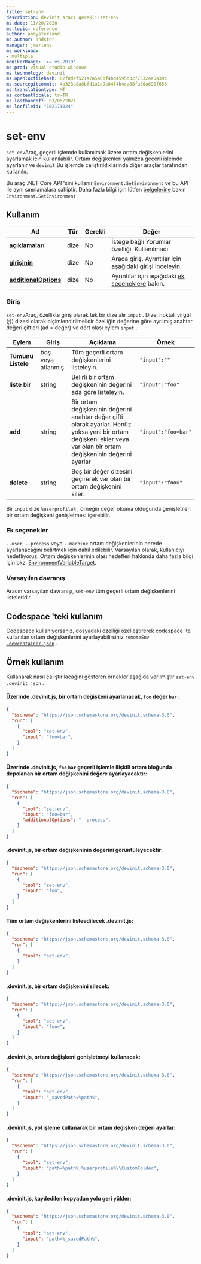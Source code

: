 ```yaml
---
title: set-env
description: devinit aracı gerekli-set-env.
ms.date: 11/20/2020
ms.topic: reference
author: andysterland
ms.author: andster
manager: jmartens
ms.workload:
- multiple
monikerRange: '>= vs-2019'
ms.prod: visual-studio-windows
ms.technology: devinit
ms.openlocfilehash: 82f0def521a7a5a6bf4bd4595d32775324a0a39c
ms.sourcegitcommit: 4b323a8a8bfd1a1a9e84f4b4ca88fa8da690f656
ms.translationtype: MT
ms.contentlocale: tr-TR
ms.lasthandoff: 03/05/2021
ms.locfileid: "102171024"
---
```

# <a name="set-env"></a>set-env

`set-env`Araç, geçerli işlemde kullanılmak üzere ortam değişkenlerini ayarlamak için kullanılabilir. Ortam değişkenleri yalnızca geçerli işlemde ayarlanır ve `devinit` Bu işlemde çalıştırıldıklarında diğer araçlar tarafından kullanılır.

Bu araç .NET Core API 'sini kullanır `Environment.SetEnvironment` ve bu API ile aynı sınırlamalara sahiptir. Daha fazla bilgi için lütfen [belgelerine](/dotnet/api/system.environment.setenvironmentvariable?view=netcore-3.1&preserve-view=true) bakın `Environment.SetEnvironment` .

## <a name="usage"></a>Kullanım

| Ad                                         | Tür   | Gerekli | Değer                                                                       |
|----------------------------------------------|--------|----------|-----------------------------------------------------------------------------|
| **açıklamaları**                                 | dize | No       | İsteğe bağlı Yorumlar özelliği. Kullanılmadı.                                       |
| [**girişinin**](#input)                          | dize | No       | Araca giriş. Ayrıntılar için aşağıdaki [girişi](#input) inceleyin.               |
| [**additionalOptions**](#additional-options) | dize | No       | Ayrıntılar için aşağıdaki [ek seçeneklere](#additional-options) bakın.            |

### <a name="input"></a>Giriş

`set-env`Araç, özellikte giriş olarak tek bir dize alır `input` . Dize, noktalı virgül (;)) dizesi olarak biçimlendirilmelidir özelliğin değerine göre ayrılmış anahtar değeri çiftleri (ad = değer) ve dört olası eylem `input` .

| Eylem       | Giriş            | Açıklama                                                                                                                                                              | Örnek             |
|--------------|------------------|--------------------------------------------------------------------------------------------------------------------------------------------------------------------------|---------------------|
| **Tümünü Listele** | boş veya atlanmış | Tüm geçerli ortam değişkenlerini listeleyin.                                                                                                                           | `"input":""`        |
| **liste bir** | string           | Belirli bir ortam değişkeninin değerini ada göre listeleyin.                                                                                                               | `"input":"foo"`     |
| **add**      | string           | Bir ortam değişkeninin değerini anahtar değer çifti olarak ayarlar. Henüz yoksa yeni bir ortam değişkeni ekler veya var olan bir ortam değişkeninin değerini ayarlar | `"input":"foo=bar"` |
| **delete**   | string           | Boş bir değer dizesini geçirerek var olan bir ortam değişkenini siler.                                                                                            | `"input":"foo="`    |

Bir `input` dize `%userprofile%` , örneğin değer okuma olduğunda genişletilen bir ortam değişkeni genişletmesi içerebilir.

### <a name="additional-options"></a>Ek seçenekler

 `--user`, `--process` veya `--machine` ortam değişkenlerinin nerede ayarlanacağını belirtmek için dahil edilebilir. Varsayılan olarak, kullanıcıyı hedefliyoruz. Ortam değişkenlerinin olası hedefleri hakkında daha fazla bilgi için bkz. [EnvironmentVariableTarget](https://docs.microsoft.com/dotnet/api/system.environmentvariabletarget).

### <a name="default-behavior"></a>Varsayılan davranış

Aracın varsayılan davranışı, `set-env` tüm geçerli ortam değişkenlerini listeleridir.

## <a name="usage-in-a-codespace"></a>Codespace 'teki kullanım

Codespace kullanıyorsanız, dosyadaki özelliği özelleştirerek codespace 'te kullanılan ortam değişkenlerini ayarlayabilirsiniz `remoteEnv` [`.devcontainer.json`](https://code.visualstudio.com/docs/remote/devcontainerjson-reference) .

## <a name="example-usage"></a>Örnek kullanım
Kullanarak nasıl çalıştırılacağını gösteren örnekler aşağıda verilmiştir `set-env` `.devinit.json` .

#### <a name="devinitjson-that-will-set-an-environment-variable-foo-to-value-bar"></a>Üzerinde .devinit.js, bir ortam değişkeni ayarlanacak, `foo` değer `bar` :
```json
{
  "$schema": "https://json.schemastore.org/devinit.schema-3.0",
  "run": [
    {
      "tool": "set-env",
      "input": "foo=bar",
    }
  ]
}
```

#### <a name="devinitjson-that-will-set-an-environment-variable-foo-to-value-bar-stored-in-the-environment-block-associated-with-the-current-process"></a>Üzerinde .devinit.js, `foo` `bar` geçerli işlemle ilişkili ortam bloğunda depolanan bir ortam değişkenini değere ayarlayacaktır:
```json
{
  "$schema": "https://json.schemastore.org/devinit.schema-3.0",
  "run": [
    {
      "tool": "set-env",
      "input": "foo=bar",
      "additionalOptions": "--process",
    }
  ]
}
```

#### <a name="devinitjson-that-will-display-the-value-of-an-environment-variable"></a>.devinit.js, bir ortam değişkeninin değerini görüntüleyecektir:
```json
{
  "$schema": "https://json.schemastore.org/devinit.schema-3.0",
  "run": [
    {
      "tool": "set-env",
      "input": "foo",
    }
  ]
}
```

#### <a name="devinitjson-that-will-list-all-the-environment-variables"></a>Tüm ortam değişkenlerini listeedilecek .devinit.js:
```json
{
  "$schema": "https://json.schemastore.org/devinit.schema-3.0",
  "run": [
    {
      "tool": "set-env",
    }
  ]
}
```

#### <a name="devinitjson-that-will-delete-an-environment-variable"></a>.devinit.js, bir ortam değişkenini silecek:
```json
{
  "$schema": "https://json.schemastore.org/devinit.schema-3.0",
  "run": [
    {
      "tool": "set-env",
      "input": "foo=",
    }
  ]
}
```


#### <a name="devinitjson-that-will-use-environment-variable-expansion"></a>.devinit.js, ortam değişkeni genişletmeyi kullanacak:
```json
{
  "$schema": "https://json.schemastore.org/devinit.schema-3.0",
  "run": [
    {
      "tool": "set-env",
      "input": "_savedPath=%path%",
    }
  ]
}
```

#### <a name="devinitjson-that-will-set-an-environment-variable-value-using-path-manipulation"></a>.devinit.js, yol işleme kullanarak bir ortam değişken değeri ayarlar:
```json
{
  "$schema": "https://json.schemastore.org/devinit.schema-3.0",
  "run": [
    {
      "tool": "set-env",
      "input": "path=%path%;%userprofile%\\CustomFolder",
    }
  ]
}
```

#### <a name="devinitjson-that-will-restore-path-from-saved-copy"></a>.devinit.js, kaydedilen kopyadan yolu geri yükler:
```json
{
  "$schema": "https://json.schemastore.org/devinit.schema-3.0",
  "run": [
    {
      "tool": "set-env",
      "input": "path=%_savedPath%",
    }
  ]
}
```
